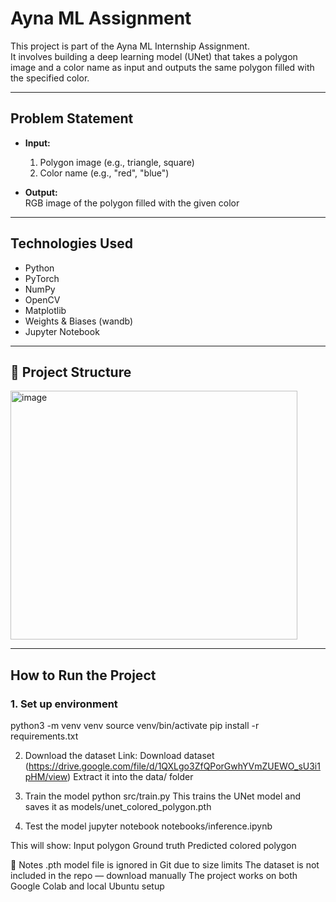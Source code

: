 # Ayna ML Assignment

This project is part of the Ayna ML Internship Assignment.  
It involves building a deep learning model (UNet) that takes a polygon image and a color name as input and outputs the same polygon filled with the specified color.

---

## Problem Statement

- **Input:**  
  1. Polygon image (e.g., triangle, square)  
  2. Color name (e.g., "red", "blue")

- **Output:**  
  RGB image of the polygon filled with the given color

---

## Technologies Used

- Python
- PyTorch
- NumPy
- OpenCV
- Matplotlib
- Weights & Biases (wandb)
- Jupyter Notebook

---
## 📁 Project Structure
<img width="459" height="398" alt="image" src="https://github.com/user-attachments/assets/b2a24978-ba6c-464a-9063-4fef995fdd7b" />


---

## How to Run the Project
### 1. Set up environment
python3 -m venv venv
source venv/bin/activate
pip install -r requirements.txt

2. Download the dataset
Link: Download dataset (https://drive.google.com/file/d/1QXLgo3ZfQPorGwhYVmZUEWO_sU3i1pHM/view)
Extract it into the data/ folder

3. Train the model
python src/train.py
This trains the UNet model and saves it as models/unet_colored_polygon.pth

4. Test the model
jupyter notebook notebooks/inference.ipynb

This will show:
Input polygon
Ground truth
Predicted colored polygon

📌 Notes
.pth model file is ignored in Git due to size limits
The dataset is not included in the repo — download manually
The project works on both Google Colab and local Ubuntu setup
